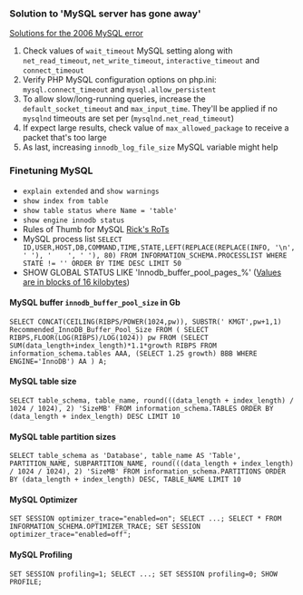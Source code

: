 <!---
This file is part of the sshilko/php-sql-mydb package.

(c) Sergei Shilko <contact@sshilko.com>

MIT License

For the full copyright and license information, please view the LICENSE
file that was distributed with this source code.
-->
### Solution to 'MySQL server has gone away'

[Solutions for the 2006 MySQL error](https://haydenjames.io/mysql-server-has-gone-away-error-solutions/)

 1. Check values of `wait_timeout` MySQL setting along with `net_read_timeout`, `net_write_timeout`, `interactive_timeout` and `connect_timeout`
 2. Verify PHP MySQL configuration options on php.ini: `mysql.connect_timeout` and `mysql.allow_persistent`
 3. To allow slow/long-running queries, increase the `default_socket_timeout` and `max_input_time`. They'll be applied
 if no `mysqlnd` timeouts are set per (`mysqlnd.net_read_timeout`)
 4. If expect large results, check value of `max_allowed_package` to receive a packet that's too large
 5. As last, increasing `innodb_log_file_size` MySQL variable might help

### Finetuning MySQL

 - `explain extended` and `show warnings`
 - `show index from table`
 - `show table status where Name = 'table'`
 - `show engine innodb status`
 - Rules of Thumb for MySQL [Rick's RoTs](http://mysql.rjweb.org/doc.php/ricksrots#partitioning)
 - MySQL process list `SELECT ID,USER,HOST,DB,COMMAND,TIME,STATE,LEFT(REPLACE(REPLACE(INFO, '\n', ' '), '    ', ' '), 80) FROM INFORMATION_SCHEMA.PROCESSLIST WHERE STATE != '' ORDER BY TIME DESC LIMIT 50`
 - SHOW GLOBAL STATUS LIKE 'Innodb_buffer_pool_pages_%' ([Values are in blocks of 16 kilobytes](https://www.fromdual.com/de/innodb-variables-and-status-explained))

#### MySQL buffer `innodb_buffer_pool_size` in Gb
`SELECT CONCAT(CEILING(RIBPS/POWER(1024,pw)), SUBSTR(' KMGT',pw+1,1) Recommended_InnoDB_Buffer_Pool_Size FROM
  (
      SELECT RIBPS,FLOOR(LOG(RIBPS)/LOG(1024)) pw
        FROM (SELECT SUM(data_length+index_length)*1.1*growth RIBPS
                FROM information_schema.tables AAA,
             (SELECT 1.25 growth) BBB
               WHERE ENGINE='InnoDB') AA
  ) A;`
#### MySQL table size
`SELECT table_schema,
         table_name,
         round(((data_length + index_length) / 1024 / 1024), 2) 'SizeMB'
    FROM information_schema.TABLES
 ORDER BY (data_length + index_length) DESC LIMIT 10`

#### MySQL table partition sizes
`SELECT table_schema as 'Database',
         table_name AS 'Table',
         PARTITION_NAME,
         SUBPARTITION_NAME,
         round(((data_length + index_length) / 1024 / 1024), 2) 'SizeMB'
    FROM information_schema.PARTITIONS
  ORDER BY (data_length + index_length) DESC, TABLE_NAME LIMIT 10`
#### MySQL Optimizer
`SET SESSION optimizer_trace="enabled=on";
    SELECT ...;
    SELECT * FROM INFORMATION_SCHEMA.OPTIMIZER_TRACE;
    SET SESSION optimizer_trace="enabled=off";`

#### MySQL Profiling
`SET SESSION profiling=1;
    SELECT ...;
    SET SESSION profiling=0;
    SHOW PROFILE;
   `
